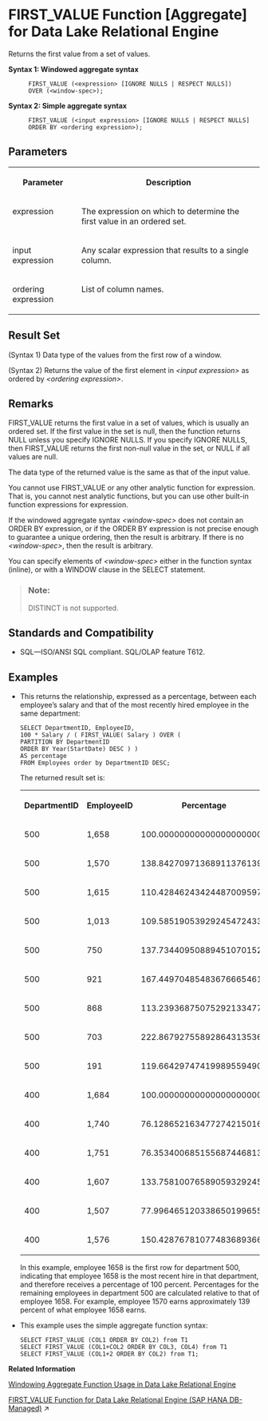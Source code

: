 <!-- loioa5523f3c84f21015aa0092a61fcc2714 -->

# FIRST\_VALUE Function \[Aggregate\] for Data Lake Relational Engine

Returns the first value from a set of values.




<dl>
<dt><b>

Syntax 1: Windowed aggregate syntax

</b></dt>
<dd>

```
FIRST_VALUE (<expression> [IGNORE NULLS | RESPECT NULLS])
OVER (<window-spec>);
```



</dd><dt><b>

Syntax 2: Simple aggregate syntax

</b></dt>
<dd>

```
FIRST_VALUE (<input expression> [IGNORE NULLS | RESPECT NULLS] 
ORDER BY <ordering expression>);
```



</dd>
</dl>



<a name="loioa5523f3c84f21015aa0092a61fcc2714__FIRST_VALUE_parm1"/>

## Parameters


<table>
<tr>
<th valign="top" rowspan="1">

Parameter

</th>
<th valign="top" rowspan="1">

Description

</th>
</tr>
<tr>
<td valign="top" rowspan="1">

expression

</td>
<td valign="top" rowspan="1">

The expression on which to determine the first value in an ordered set.

</td>
</tr>
<tr>
<td valign="top">

input expression

</td>
<td valign="top">

Any scalar expression that results to a single column.

</td>
</tr>
<tr>
<td valign="top">

ordering expression

</td>
<td valign="top">

List of column names.

</td>
</tr>
</table>



<a name="loioa5523f3c84f21015aa0092a61fcc2714__FIRST_VALUE_returns1"/>

## Result Set

\(Syntax 1\) Data type of the values from the first row of a window.

\(Syntax 2\) Returns the value of the first element in *<input expression\>* as ordered by *<ordering expression\>*.



<a name="loioa5523f3c84f21015aa0092a61fcc2714__FIRST_VALUE_remarks1"/>

## Remarks

FIRST\_VALUE returns the first value in a set of values, which is usually an ordered set. If the first value in the set is null, then the function returns NULL unless you specify IGNORE NULLS. If you specify IGNORE NULLS, then FIRST\_VALUE returns the first non-null value in the set, or NULL if all values are null.

The data type of the returned value is the same as that of the input value.

You cannot use FIRST\_VALUE or any other analytic function for expression. That is, you cannot nest analytic functions, but you can use other built-in function expressions for expression.

If the windowed aggregate syntax *<window-spec\>* does not contain an ORDER BY expression, or if the ORDER BY expression is not precise enough to guarantee a unique ordering, then the result is arbitrary. If there is no *<window-spec\>*, then the result is arbitrary.

You can specify elements of *<window-spec\>* either in the function syntax \(inline\), or with a WINDOW clause in the SELECT statement.

> ### Note:  
> DISTINCT is not supported.



<a name="loioa5523f3c84f21015aa0092a61fcc2714__FIRST_VALUE_standards1"/>

## Standards and Compatibility

-   SQL—ISO/ANSI SQL compliant. SQL/OLAP feature T612.




<a name="loioa5523f3c84f21015aa0092a61fcc2714__FIRST_VALUE_example1"/>

## Examples

-   This returns the relationship, expressed as a percentage, between each employee’s salary and that of the most recently hired employee in the same department:

    ```
    SELECT DepartmentID, EmployeeID,
    100 * Salary / ( FIRST_VALUE( Salary ) OVER (
    PARTITION BY DepartmentID  
    ORDER BY Year(StartDate) DESC ) )
    AS percentage
    FROM Employees order by DepartmentID DESC;
    ```

    The returned result set is:


    <table>
    <tr>
    <th valign="top" rowspan="1">

    DepartmentID
    
    </th>
    <th valign="top" rowspan="1">

    EmployeeID
    
    </th>
    <th valign="top" rowspan="1">

    Percentage
    
    </th>
    </tr>
    <tr>
    <td valign="top" rowspan="1">
    
    500
    
    </td>
    <td valign="top" rowspan="1">
    
    1,658
    
    </td>
    <td valign="top" rowspan="1">
    
    100.000000000000000000000
    
    </td>
    </tr>
    <tr>
    <td valign="top" rowspan="1">
    
    500
    
    </td>
    <td valign="top" rowspan="1">
    
    1,570
    
    </td>
    <td valign="top" rowspan="1">
    
    138.842709713689113761394
    
    </td>
    </tr>
    <tr>
    <td valign="top" rowspan="1">
    
    500
    
    </td>
    <td valign="top" rowspan="1">
    
    1,615
    
    </td>
    <td valign="top" rowspan="1">
    
    110.428462434244870095972
    
    </td>
    </tr>
    <tr>
    <td valign="top" rowspan="1">
    
    500
    
    </td>
    <td valign="top" rowspan="1">
    
    1,013
    
    </td>
    <td valign="top" rowspan="1">
    
    109.585190539292454724330
    
    </td>
    </tr>
    <tr>
    <td valign="top" rowspan="1">
    
    500
    
    </td>
    <td valign="top" rowspan="1">
    
    750
    
    </td>
    <td valign="top" rowspan="1">
    
    137.734409508894510701521
    
    </td>
    </tr>
    <tr>
    <td valign="top" rowspan="1">
    
    500
    
    </td>
    <td valign="top" rowspan="1">
    
    921
    
    </td>
    <td valign="top" rowspan="1">
    
    167.449704854836766654619
    
    </td>
    </tr>
    <tr>
    <td valign="top" rowspan="1">
    
    500
    
    </td>
    <td valign="top" rowspan="1">
    
    868
    
    </td>
    <td valign="top" rowspan="1">
    
    113.239368750752921334778
    
    </td>
    </tr>
    <tr>
    <td valign="top" rowspan="1">
    
    500
    
    </td>
    <td valign="top" rowspan="1">
    
    703
    
    </td>
    <td valign="top" rowspan="1">
    
    222.867927558928643135365
    
    </td>
    </tr>
    <tr>
    <td valign="top" rowspan="1">
    
    500
    
    </td>
    <td valign="top" rowspan="1">
    
    191
    
    </td>
    <td valign="top" rowspan="1">
    
    119.664297474199895594908
    
    </td>
    </tr>
    <tr>
    <td valign="top" rowspan="1">
    
    400
    
    </td>
    <td valign="top" rowspan="1">
    
    1,684
    
    </td>
    <td valign="top" rowspan="1">
    
    100.000000000000000000000
    
    </td>
    </tr>
    <tr>
    <td valign="top" rowspan="1">
    
    400
    
    </td>
    <td valign="top" rowspan="1">
    
    1,740
    
    </td>
    <td valign="top" rowspan="1">
    
    76.128652163477274215016
    
    </td>
    </tr>
    <tr>
    <td valign="top" rowspan="1">
    
    400
    
    </td>
    <td valign="top" rowspan="1">
    
    1,751
    
    </td>
    <td valign="top" rowspan="1">
    
    76.353400685155687446813
    
    </td>
    </tr>
    <tr>
    <td valign="top" rowspan="1">
    
    400
    
    </td>
    <td valign="top" rowspan="1">
    
    1,607
    
    </td>
    <td valign="top" rowspan="1">
    
    133.758100765890593292456
    
    </td>
    </tr>
    <tr>
    <td valign="top" rowspan="1">
    
    400
    
    </td>
    <td valign="top" rowspan="1">
    
    1,507
    
    </td>
    <td valign="top" rowspan="1">
    
    77.996465120338650199655
    
    </td>
    </tr>
    <tr>
    <td valign="top" rowspan="1">
    
    400
    
    </td>
    <td valign="top" rowspan="1">
    
    1,576
    
    </td>
    <td valign="top" rowspan="1">
    
    150.428767810774836893669
    
    </td>
    </tr>
    </table>
    
    In this example, employee 1658 is the first row for department 500, indicating that employee 1658 is the most recent hire in that department, and therefore receives a percentage of 100 percent. Percentages for the remaining employees in department 500 are calculated relative to that of employee 1658. For example, employee 1570 earns approximately 139 percent of what employee 1658 earns.

-   This example uses the simple aggregate function syntax:

    ```
    SELECT FIRST_VALUE (COL1 ORDER BY COL2) from T1
    SELECT FIRST_VALUE (COL1+COL2 ORDER BY COL3, COL4) from T1 
    SELECT FIRST_VALUE (COL1+2 ORDER BY COL2) from T1;
    ```


**Related Information**  


[Windowing Aggregate Function Usage in Data Lake Relational Engine](windowing-aggregate-function-usage-in-data-lake-relational-engine-a527f35.md "A major feature of the ISO/ANSI SQL extensions for OLAP is a construct called a window.")

[FIRST_VALUE Function for Data Lake Relational Engine (SAP HANA DB-Managed)](https://help.sap.com/viewer/a898e08b84f21015969fa437e89860c8/2024_1_QRC/en-US/9994e0a4b12c4073a74b5a37d5e25f2e.html "Returns the first value from a set of values.") :arrow_upper_right:

